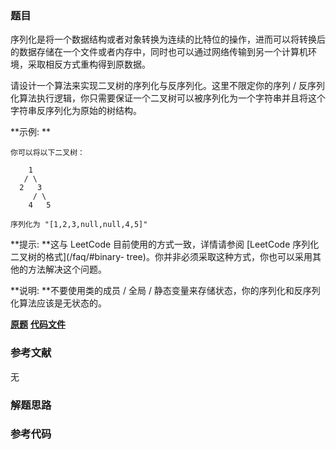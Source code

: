 ### 题目
序列化是将一个数据结构或者对象转换为连续的比特位的操作，进而可以将转换后的数据存储在一个文件或者内存中，同时也可以通过网络传输到另一个计算机环境，采取相反方式重构得到原数据。

请设计一个算法来实现二叉树的序列化与反序列化。这里不限定你的序列 /
反序列化算法执行逻辑，你只需要保证一个二叉树可以被序列化为一个字符串并且将这个字符串反序列化为原始的树结构。

**示例:  **

    
    
    你可以将以下二叉树：
    
        1
       / \
      2   3
         / \
        4   5
    
    序列化为 "[1,2,3,null,null,4,5]"

**提示:  **这与 LeetCode 目前使用的方式一致，详情请参阅 [LeetCode 序列化二叉树的格式](/faq/#binary-
tree)。你并非必须采取这种方式，你也可以采用其他的方法解决这个问题。

**说明:  **不要使用类的成员 / 全局 / 静态变量来存储状态，你的序列化和反序列化算法应该是无状态的。

 **[原题](https://leetcode-cn.com/problems/serialize-and-deserialize-binary-tree/)**    **[代码文件]()**


### 参考文献
无

### 解题思路




### 参考代码

```go


```




